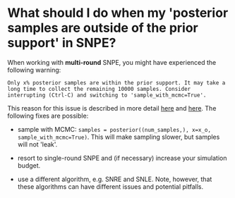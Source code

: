 # What should I do when my 'posterior samples are outside of the prior support' in SNPE?

When working with **multi-round** SNPE, you might have experienced the following
warning: 
```
Only x% posterior samples are within the prior support. It may take a long time to collect the remaining 10000 samples. Consider interrupting (Ctrl-C) and switching to 'sample_with_mcmc=True'.
```

This reason for this issue is described in more detail 
[here](https://arxiv.org/abs/2002.03712) and [here](https://arxiv.org/abs/1905.07488). 
The following fixes are possible:  

- sample with MCMC: `samples = posterior((num_samples,), x=x_o, sample_with_mcmc=True)`.
This will make sampling slower, but samples will not 'leak'.  

- resort to single-round SNPE and (if necessary) increase your simulation budget.  

- use a different algorithm, e.g. SNRE and SNLE. Note, however, that these algorithms
can have different issues and potential pitfalls.  
